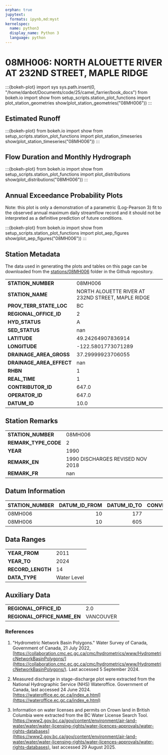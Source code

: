 ```yaml
---
orphan: true
jupytext:
  formats: ipynb,md:myst
kernelspec:
  name: python3
  display_name: Python 3
  language: python
---
```


# 08MH006: NORTH ALOUETTE RIVER AT 232ND STREET, MAPLE RIDGE

:::{bokeh-plot}
import sys
sys.path.insert(0, "/home/danbot/Documents/code/25/camel_farrier/book_docs")
from bokeh.io import show
from setup_scripts.station_plot_functions import plot_station_geometries
show(plot_station_geometries("08MH006"))
:::

## Estimated Runoff

:::{bokeh-plot}
from bokeh.io import show
from setup_scripts.station_plot_functions import plot_station_timeseries
show(plot_station_timeseries("08MH006"))
:::

## Flow Duration and Monthly Hydrograph

:::{bokeh-plot}
from bokeh.io import show
from setup_scripts.station_plot_functions import plot_distributions
show(plot_distributions("08MH006"))
:::

## Annual Exceedance Probability Plots

Note: this plot is only a demonstration of a parametric (Log-Pearson 3) fit to the
observed annual maximum daily streamflow record and it should not be interpreted as a
definitive prediction of future conditions.

:::{bokeh-plot}
from bokeh.io import show
from setup_scripts.station_plot_functions import plot_aep_figures
show(plot_aep_figures("08MH006"))
:::

## Station Metadata

The data used in generating the plots and tables on this page can be downloaded from the [stations/08MH006](https://github.com/dankovacek/camel_farrier/tree/main/book_docs/stations/08MH006) folder in the Github repository.

<table class="dataframe table">
<tr><td><strong>STATION_NUMBER</strong></td><td>08MH006</td></tr>
<tr><td><strong>STATION_NAME</strong></td><td>NORTH ALOUETTE RIVER AT 232ND STREET, MAPLE RIDGE</td></tr>
<tr><td><strong>PROV_TERR_STATE_LOC</strong></td><td>BC</td></tr>
<tr><td><strong>REGIONAL_OFFICE_ID</strong></td><td>2</td></tr>
<tr><td><strong>HYD_STATUS</strong></td><td>A</td></tr>
<tr><td><strong>SED_STATUS</strong></td><td>nan</td></tr>
<tr><td><strong>LATITUDE</strong></td><td>49.24264907836914</td></tr>
<tr><td><strong>LONGITUDE</strong></td><td>-122.5801773071289</td></tr>
<tr><td><strong>DRAINAGE_AREA_GROSS</strong></td><td>37.29999923706055</td></tr>
<tr><td><strong>DRAINAGE_AREA_EFFECT</strong></td><td>nan</td></tr>
<tr><td><strong>RHBN</strong></td><td>1</td></tr>
<tr><td><strong>REAL_TIME</strong></td><td>1</td></tr>
<tr><td><strong>CONTRIBUTOR_ID</strong></td><td>647.0</td></tr>
<tr><td><strong>OPERATOR_ID</strong></td><td>647.0</td></tr>
<tr><td><strong>DATUM_ID</strong></td><td>10.0</td></tr>
</table>

## Station Remarks

<table class="dataframe table">
<tr><td><strong>STATION_NUMBER</strong></td><td>08MH006</td></tr>
<tr><td><strong>REMARK_TYPE_CODE</strong></td><td>2</td></tr>
<tr><td><strong>YEAR</strong></td><td>1990</td></tr>
<tr><td><strong>REMARK_EN</strong></td><td>1990 DISCHARGES REVISED NOV 2018</td></tr>
<tr><td><strong>REMARK_FR</strong></td><td>nan</td></tr>
</table>

## Datum Information

| STATION_NUMBER   |   DATUM_ID_FROM |   DATUM_ID_TO |   CONVERSION_FACTOR |
|:-----------------|----------------:|--------------:|--------------------:|
| 08MH006          |              10 |           177 |              13.254 |
| 08MH006          |              10 |           605 |              13.334 |

## Data Ranges

<table class="dataframe table">
<tr><td><strong>YEAR_FROM</strong></td><td>2011</td></tr>
<tr><td><strong>YEAR_TO</strong></td><td>2024</td></tr>
<tr><td><strong>RECORD_LENGTH</strong></td><td>14</td></tr>
<tr><td><strong>DATA_TYPE</strong></td><td>Water Level</td></tr>
</table>

## Auxiliary Data

<table class="dataframe table">
<tr><td><strong>REGIONAL_OFFICE_ID</strong></td><td>2.0</td></tr>
<tr><td><strong>REGIONAL_OFFICE_NAME_EN</strong></td><td>VANCOUVER</td></tr>
</table>

### References

1. "Hydrometric Network Basin Polygons." Water Survey of Canada, Government of Canada, 21 July 2022, [https://collaboration.cmc.ec.gc.ca/cmc/hydrometrics/www/HydrometricNetworkBasinPolygons/](https://collaboration.cmc.ec.gc.ca/cmc/hydrometrics/www/HydrometricNetworkBasinPolygons/).
Last accessed 5 September 2024.

2. Measured discharge in stage-discharge plot were extracted from the National Hydrographic Service (NHS) Wateroffice. Government of Canada, last accessed 24 June 2024. [https://wateroffice.ec.gc.ca/index_e.html](https://wateroffice.ec.gc.ca/index_e.html)

3. Information on water licenses and permits on Crown land in British Columbia were extracted from the BC Water License Search Tool. [https://www2.gov.bc.ca/gov/content/environment/air-land-water/water/water-licensing-rights/water-licences-approvals/water-rights-databases](https://www2.gov.bc.ca/gov/content/environment/air-land-water/water/water-licensing-rights/water-licences-approvals/water-rights-databases), last accessed 29 August 2025.
